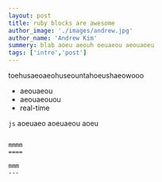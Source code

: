 ```yaml
---
layout: post
title: ruby blocks are awesome
author_image: './images/andrew.jpg'
author_name: 'Andrew Kim'
summery: blab aoeu aeouh oeuaeou aeouaoeu
tags: ['intro','post']
---
```


toehusaeoaeohuseountahoeushaeowooo

* aeouaeou
* aeouaeouou
* real-time

```js```
    aoeuaeo
    aoeuaeou
    aoeu
```

mmmm
====

mmm
---

